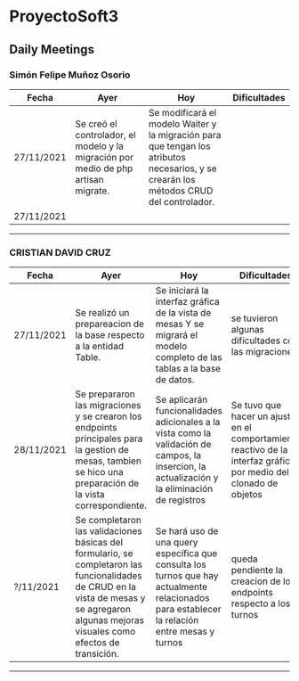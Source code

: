 # ProyectoSoft3

## Daily Meetings

### Simón Felipe Muñoz Osorio
| Fecha  | Ayer | Hoy | Dificultades
| ------------- | ------------- | ------------- | ------------- |
| 27/11/2021  | Se creó el controlador, el modelo y la migración por medio de php artisan migrate.  | Se modificará el modelo Waiter y la migración para que tengan los atributos necesarios, y se crearán los métodos CRUD del controlador. |  |
| 27/11/2021  |   |  |  |

------------

### CRISTIAN DAVID CRUZ
| Fecha  | Ayer | Hoy | Dificultades
| ------------- | ------------- | ------------- | ------------- |
| 27/11/2021  | Se realizó un prepareacion de la base respecto a la entidad Table.  | Se iniciará la interfaz gráfica de la vista de mesas Y se migrará el modelo completo de las tablas a la base de datos. | se tuvieron algunas dificultades con las migraciones |
| 28/11/2021  | Se prepararon las migraciones y se crearon los endpoints principales para la gestion de mesas, tambien se hico una preparación de la vista correspondiente.  | Se aplicarán funcionalidades adicionales a la vista como la validación de campos, la insercion, la actualización y la eliminación de registros | Se tuvo que hacer un ajuste en el comportamiento reactivo de la interfaz gráfica por medio del clonado de objetos |
| ?/11/2021  | Se completaron las validaciones básicas del formulario, se completaron las funcionalidades de CRUD en la vista de mesas y se agregaron algunas mejoras visuales como efectos de transición. | Se hará uso de una query específica que consulta los turnos que hay actualmente relacionados para establecer la relación entre mesas y turnos | queda pendiente la creacion de los endpoints respecto a los turnos |
------------


